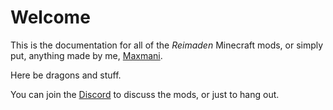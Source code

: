 # Welcome

This is the documentation for all of the *Reimaden* Minecraft mods, or simply put, anything made by me, [Maxmani](https://github.com/Maxmani).

Here be dragons and stuff.

You can join the [Discord](https://discord.gg/WESu6XEcF7) to discuss the mods, or just to hang out.